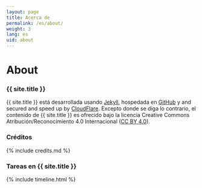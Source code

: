 ```yaml
---
layout: page
title: Acerca de
permalink: /es/about/
weight: 3
lang: es
uid: about
---
```


# About
### {{ site.title }}
{{ site.title }} está desarrollada usando [Jekyll](https://jekyllrb.com), hospedada en [GitHub](https://github.com) y and secured and speed up by [CloudFlare](https://cloudflare.com).
Excepto donde se diga lo contrario, el contenido de {{ site.title }} es ofrecido bajo la licencia Creative Commons Atribución/Reconocimiento 4.0 Internacional ([CC BY 4.0][CC-BY-4.0-License]).

[CC-BY-4.0-License]: https://creativecommons.org/licenses/by/4.0/legalcode.es

### Créditos

{% include credits.md %}

### Tareas en {{ site.title }}

<div class="row">
{% include timeline.html %}
</div>
